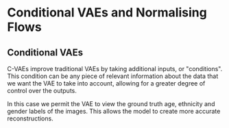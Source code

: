 # Conditional VAEs and Normalising Flows

## Conditional VAEs

C-VAEs improve traditional VAEs by taking additional inputs, or "conditions". This condition can be any piece of relevant information about the data that we want the VAE to take into account, allowing for a greater degree of control over the outputs. 

In this case we permit the VAE to view the ground truth age, ethnicity and gender labels of the images. This allows the model to create more accurate reconstructions. 
